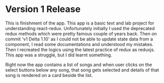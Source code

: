 # Version 1 Release

This is finishment of the app. This app is a basic text and lab project for understanding react-redux. Unfortunately initially I used the deprecated redux methods which were pretty famous couple of years back. Then on commit 'v1 Delta 1.10' as I could not be able to update state data from a component, I read some documentations and understood my mistakes. Then I recreated the logics using the latest practice of redux as reduxjs. This app was a struggle, but I did learnt something. 

Right now the app contains a list of songs and when user clicks on the select buttons below any song, that song gets selected and details of that song is rendered on a card beside the list.